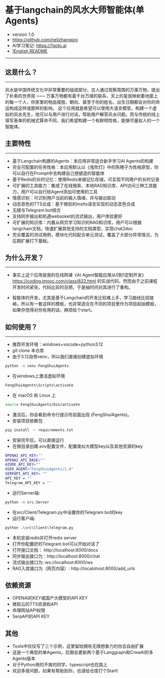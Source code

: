 # 基于langchain的风水大师智能体(单Agents)
- version 1.0
- https://github.com/neilzhangpro
- AI学习笔记: https://1goto.ai
- [!English README](READEME_EN.md)
****


## 这是什么？
****
风水是中国传统文化中非常重要的组成部分，古人通过观察周围的万事万物，提出了朴素的世界观 —— 万事万物都有着千丝万缕的联系，天上的星辰映射着地面上的每一个人，你家里的物品摆放、朝向、甚至于你的姓名、出生日期都会对你的命运构成这样或那样的影响。
这个应用就是希望可以使用大语言模型，构建一个虚拟的风水先生，他可以与用户进行对话，帮助用户解答风水问题。而与传统的线上填写表单的机械式算命不同，我们希望构建一个有鲜明性格，能够尽量拟人的一个智能体。

## 主要特性
****
 - 基于Langchain构建的Agents：本应用非常适合新手学习AI Agents的构建
 - 完全可配置的任务性格：本应用默认以《鬼吹灯》中的陈瞎子为性格原型，你可以自行在Prompt中去构建自己想塑造的智能体
 - 基于Redis的长时记忆：使用Redis来做记忆存储，可实现不同用户的长时记录
 - 可扩展的工具能力：集成了在线搜索、本地RAG知识库、API访问三种工具能力，用户可以自行给Agent添加可使用的工具
 - 情感识别：可识别用户当前的输入情绪，并与输出联动
 - 动态音色的TTS合成：基于微软的mstts语言实现的动态音色合成
 - 无缝与Telegram bot结合
 - 支持同步输出和机遇websoket的流式输出，用户体验更好
 - 可扩展的知识库：内置从网页学习知识的RAG知识库，用户可以根据langchain文档，快速扩展其他支持的文档类型，实现chat2doc
 - 完全覆盖的测试用例，模块化代码配合单元测试，覆盖了大部分异常情况，为后期扩展打下基础。

 ## 为什么开发？
 ****
 - 事实上这个应用是我的在线网课《AI Agent智能应用从0到1定制开发》https://coding.imooc.com/class/822.html 的实战代码，然而由于之前课程开发时间紧张，代码比较的丑陋，于是抽时间对其进行了重构。

 - 智能体的开发，尤其是基于Langchain的开发比较难上手，学习曲线比较陡峭，所以有一套这样的模板，也非常适合在不同的项目里作为项目起始模板，如果你觉得对你有用的话，麻烦给个start。

 ## 如何使用？
 ****
 - 推荐开发环境：windows+vscode+python3.12
 - git clone 本仓库
 - 由于3.12自带venv，所以我们直接创建虚拟环境
```bash
python -m venv FengShuiAgents
```
- 在windows上激活虚拟环境
```bash
FengShuiAgents\Scripts\activate
```
- 在 macOS 和 Linux 上
```bash
source FengShuiAgents/bin/activate
```
- 激活后，你会看到命令行提示符前面出现 (FengShuiAgents)。
- 安装项目依赖包
```bash
pip install -r requirements.txt
```
- 安装完毕后，可以直接运行
- 在根目录创建.env配置文件，配置类似大模型key以及其他资源的key
```bash
OPENAI_API_KEY=""
OPENAI_API_BASE=""
AZURE_API_KEY=""
USER_AGENT="FengShuiAgents/1.0"
SERPAPI_API_KEY= ""
API_KEY = ""
Telegram_API_KEY = ""
```
- 运行Server端:
```bash
python -m src.Server
```
- 在src/Client/Telegram.py中设置你的Telegram bot的key
- 运行客户端:
```bash
python .\src\Client\Telegram.py
```
- 本机安装redis并打开redis server
- 打开你配置好的Telegram bot可以开始对话了
- 打开接口文档： http://localhost:8000/docs
- 同步输出接口为：http://localhost:8000/chat
- 流式输出接口为: ws://localhost:8000/ws
- RAG入库接口为（网页内容）: http://localohost:8000/add_urls

## 依赖资源
- OPENAI的KEY或国产大模型的API KEY
- 微软云的TTS资源和API
- 命理网站API权限
- SerpAPI的API KEY

## 其他
- Tools中仅仅写了三个示例，这里留给拥有无限想象力的你去自由扩展
- 这是一个典型的单Agents，后期会更新两个基于Langgraph和CrewAI的多Agents版本
- 对于Python用的不爽的同学，typescript也在路上
- 欢迎多提问题，如果有帮助到你，也请给仓库打个Start!
